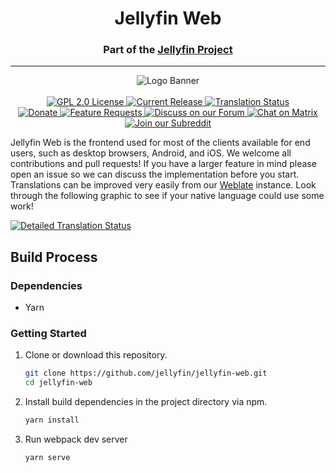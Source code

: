 <h1 align="center">Jellyfin Web</h1>
<h3 align="center">Part of the <a href="https://jellyfin.org">Jellyfin Project</a></h3>

---

<p align="center">
<img alt="Logo Banner" src="https://raw.githubusercontent.com/jellyfin/jellyfin-ux/master/branding/SVG/banner-logo-solid.svg?sanitize=true"/>
<br/>
<br/>
<a href="https://github.com/jellyfin/jellyfin-web">
<img alt="GPL 2.0 License" src="https://img.shields.io/github/license/jellyfin/jellyfin-web.svg"/>
</a>
<a href="https://github.com/jellyfin/jellyfin-web/releases">
<img alt="Current Release" src="https://img.shields.io/github/release/jellyfin/jellyfin-web.svg"/>
</a>
<a href="https://translate.jellyfin.org/projects/jellyfin/jellyfin-web/?utm_source=widget">
<img src="https://translate.jellyfin.org/widgets/jellyfin/-/jellyfin-web/svg-badge.svg" alt="Translation Status"/>
</a>
</br>
<a href="https://opencollective.com/jellyfin">
<img alt="Donate" src="https://img.shields.io/opencollective/all/jellyfin.svg?label=backers"/>
</a>
<a href="https://features.jellyfin.org">
<img alt="Feature Requests" src="https://img.shields.io/badge/fider-vote%20on%20features-success.svg"/>
</a>
<a href="https://forum.jellyfin.org">
<img alt="Discuss on our Forum" src="https://img.shields.io/discourse/https/forum.jellyfin.org/users.svg"/>
</a>
<a href="https://matrix.to/#/+jellyfin:matrix.org">
<img alt="Chat on Matrix" src="https://img.shields.io/matrix/jellyfin:matrix.org.svg?logo=matrix"/>
</a>
<a href="https://www.reddit.com/r/jellyfin">
<img alt="Join our Subreddit" src="https://img.shields.io/badge/reddit-r%2Fjellyfin-%23FF5700.svg"/>
</a>
</p>

Jellyfin Web is the frontend used for most of the clients available for end users, such as desktop browsers, Android, and iOS. We welcome all contributions and pull requests! If you have a larger feature in mind please open an issue so we can discuss the implementation before you start. Translations can be improved very easily from our <a href="https://translate.jellyfin.org/projects/jellyfin/jellyfin-web">Weblate</a> instance. Look through the following graphic to see if your native language could use some work!

<a href="https://translate.jellyfin.org/engage/jellyfin/?utm_source=widget">
<img src="https://translate.jellyfin.org/widgets/jellyfin/-/jellyfin-web/multi-auto.svg" alt="Detailed Translation Status"/>
</a>

## Build Process

### Dependencies

- Yarn 

### Getting Started

1. Clone or download this repository.
   ```sh
   git clone https://github.com/jellyfin/jellyfin-web.git
   cd jellyfin-web
   ```
2. Install build dependencies in the project directory via npm.
   ```sh
   yarn install
   ```

3. Run webpack dev server 
   ```sh
   yarn serve
   ```

